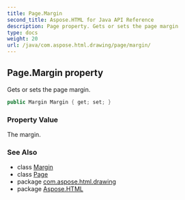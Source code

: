 ```yaml
---
title: Page.Margin
second_title: Aspose.HTML for Java API Reference
description: Page property. Gets or sets the page margin
type: docs
weight: 20
url: /java/com.aspose.html.drawing/page/margin/
---
```

## Page.Margin property

Gets or sets the page margin.

```java
public Margin Margin { get; set; }
```

### Property Value

The margin.

### See Also

* class [Margin](../../margin/)
* class [Page](../)
* package [com.aspose.html.drawing](../../page/)
* package [Aspose.HTML](../../../)
